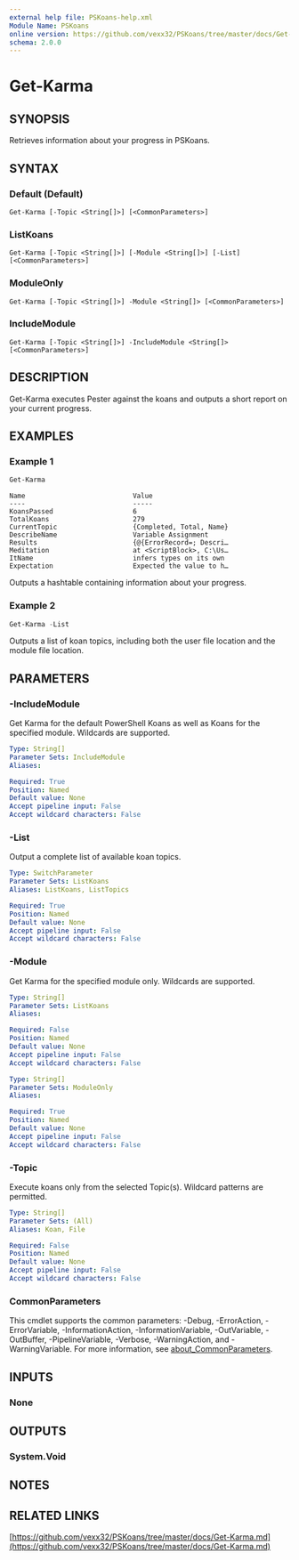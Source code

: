 ```yaml
---
external help file: PSKoans-help.xml
Module Name: PSKoans
online version: https://github.com/vexx32/PSKoans/tree/master/docs/Get-Karma.md
schema: 2.0.0
---
```


# Get-Karma

## SYNOPSIS
Retrieves information about your progress in PSKoans.

## SYNTAX

### Default (Default)
```
Get-Karma [-Topic <String[]>] [<CommonParameters>]
```

### ListKoans
```
Get-Karma [-Topic <String[]>] [-Module <String[]>] [-List] [<CommonParameters>]
```

### ModuleOnly
```
Get-Karma [-Topic <String[]>] -Module <String[]> [<CommonParameters>]
```

### IncludeModule
```
Get-Karma [-Topic <String[]>] -IncludeModule <String[]> [<CommonParameters>]
```

## DESCRIPTION
Get-Karma executes Pester against the koans and outputs a short report on your current progress.

## EXAMPLES

### Example 1
```powershell
Get-Karma
```

```
Name                           Value
----                           -----
KoansPassed                    6
TotalKoans                     279
CurrentTopic                   {Completed, Total, Name}
DescribeName                   Variable Assignment
Results                        {@{ErrorRecord=; Descri…
Meditation                     at <ScriptBlock>, C:\Us…
ItName                         infers types on its own
Expectation                    Expected the value to h…
```

Outputs a hashtable containing information about your progress.

### Example 2
```powershell
Get-Karma -List
```

Outputs a list of koan topics, including both the user file location and the module file location.

## PARAMETERS

### -IncludeModule
Get Karma for the default PowerShell Koans as well as Koans for the specified module. Wildcards are supported.

```yaml
Type: String[]
Parameter Sets: IncludeModule
Aliases:

Required: True
Position: Named
Default value: None
Accept pipeline input: False
Accept wildcard characters: False
```

### -List
Output a complete list of available koan topics.

```yaml
Type: SwitchParameter
Parameter Sets: ListKoans
Aliases: ListKoans, ListTopics

Required: True
Position: Named
Default value: None
Accept pipeline input: False
Accept wildcard characters: False
```

### -Module
Get Karma for the specified module only. Wildcards are supported.

```yaml
Type: String[]
Parameter Sets: ListKoans
Aliases:

Required: False
Position: Named
Default value: None
Accept pipeline input: False
Accept wildcard characters: False
```

```yaml
Type: String[]
Parameter Sets: ModuleOnly
Aliases:

Required: True
Position: Named
Default value: None
Accept pipeline input: False
Accept wildcard characters: False
```

### -Topic
Execute koans only from the selected Topic(s).
Wildcard patterns are permitted.

```yaml
Type: String[]
Parameter Sets: (All)
Aliases: Koan, File

Required: False
Position: Named
Default value: None
Accept pipeline input: False
Accept wildcard characters: False
```

### CommonParameters
This cmdlet supports the common parameters: -Debug, -ErrorAction, -ErrorVariable, -InformationAction, -InformationVariable, -OutVariable, -OutBuffer, -PipelineVariable, -Verbose, -WarningAction, and -WarningVariable. For more information, see [about_CommonParameters](http://go.microsoft.com/fwlink/?LinkID=113216).

## INPUTS

### None

## OUTPUTS

### System.Void

## NOTES

## RELATED LINKS

[https://github.com/vexx32/PSKoans/tree/master/docs/Get-Karma.md](https://github.com/vexx32/PSKoans/tree/master/docs/Get-Karma.md)
